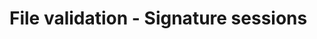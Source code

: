 ﻿# File validation - Signature sessions

<!-- link to version in Portuguese -->
<div data-alt-locales="pt-br"></div>

